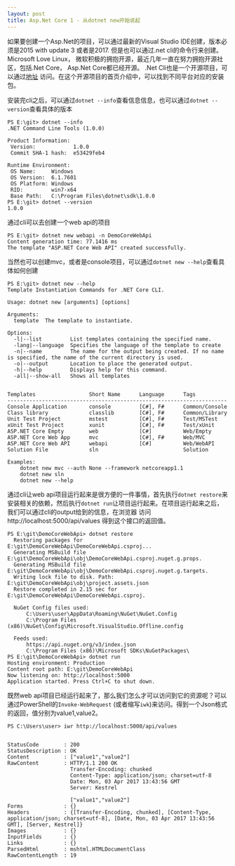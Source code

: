 ```yaml
---
layout: post
title: Asp.Net Core 1 - 从dotnet new开始说起
---
```


如果要创建一个Asp.Net的项目，可以通过最新的Visual Studio IDE创建，版本必须是2015 with update 3 或者是2017. 但是也可以通过.net cli的命令行来创建。Microsoft Love Linux，
微软积极的拥抱开源，最近几年一直在努力拥抱开源社区，包括.Net Core， Asp.Net Core都已经开源。
.Net Cli也是一个开源项目，可以通过[地址](https://github.com/dotnet/cli) 访问。在这个开源项目的首页介绍中，可以找到不同平台对应的安装包。

 安装完cli之后，可以通过`dotnet --info`查看信息信息，也可以通过`dotnet --version`查看具体的版本
```
PS E:\git> dotnet --info
.NET Command Line Tools (1.0.0)

Product Information:
 Version:            1.0.0
 Commit SHA-1 hash:  e53429feb4

Runtime Environment:
 OS Name:     Windows
 OS Version:  6.1.7601
 OS Platform: Windows
 RID:         win7-x64
 Base Path:   C:\Program Files\dotnet\sdk\1.0.0
PS E:\git> dotnet --version
1.0.0
```

通过cli可以去创建一个web api的项目
```
PS E:\git> dotnet new webapi -n DemoCoreWebApi
Content generation time: 77.1416 ms
The template "ASP.NET Core Web API" created successfully.
```

当然也可以创建mvc，或者是console项目，可以通过`dotnet new --help`查看具体如何创建
```
PS E:\git> dotnet new --help
Template Instantiation Commands for .NET Core CLI.

Usage: dotnet new [arguments] [options]

Arguments:
  template  The template to instantiate.

Options:
  -l|--list         List templates containing the specified name.
  -lang|--language  Specifies the language of the template to create
  -n|--name         The name for the output being created. If no name is specified, the name of the current directory is used.
  -o|--output       Location to place the generated output.
  -h|--help         Displays help for this command.
  -all|--show-all   Shows all templates


Templates                 Short Name      Language      Tags
----------------------------------------------------------------------
Console Application       console         [C#], F#      Common/Console
Class library             classlib        [C#], F#      Common/Library
Unit Test Project         mstest          [C#], F#      Test/MSTest
xUnit Test Project        xunit           [C#], F#      Test/xUnit
ASP.NET Core Empty        web             [C#]          Web/Empty
ASP.NET Core Web App      mvc             [C#], F#      Web/MVC
ASP.NET Core Web API      webapi          [C#]          Web/WebAPI
Solution File             sln                           Solution

Examples:
    dotnet new mvc --auth None --framework netcoreapp1.1
    dotnet new sln
    dotnet new --help
```

通过cli让web api项目运行起来是很方便的一件事情，首先执行`dotnet restore`来安装相关的依赖，然后执行`dotnet run`让项目运行起来。在项目运行起来之后，我们可以通过cli的output给到的信息，在浏览器
访问http://localhost:5000/api/values 得到这个接口的返回值。
```
PS E:\git\DemoCoreWebApi> dotnet restore
  Restoring packages for E:\git\DemoCoreWebApi\DemoCoreWebApi.csproj...
  Generating MSBuild file E:\git\DemoCoreWebApi\obj\DemoCoreWebApi.csproj.nuget.g.props.
  Generating MSBuild file E:\git\DemoCoreWebApi\obj\DemoCoreWebApi.csproj.nuget.g.targets.
  Writing lock file to disk. Path: E:\git\DemoCoreWebApi\obj\project.assets.json
  Restore completed in 2.15 sec for E:\git\DemoCoreWebApi\DemoCoreWebApi.csproj.

  NuGet Config files used:
      C:\Users\user\AppData\Roaming\NuGet\NuGet.Config
      C:\Program Files (x86)\NuGet\Config\Microsoft.VisualStudio.Offline.config

  Feeds used:
      https://api.nuget.org/v3/index.json
      C:\Program Files (x86)\Microsoft SDKs\NuGetPackages\
PS E:\git\DemoCoreWebApi> dotnet run
Hosting environment: Production
Content root path: E:\git\DemoCoreWebApi
Now listening on: http://localhost:5000
Application started. Press Ctrl+C to shut down.
```

既然web api项目已经运行起来了，那么我们怎么才可以访问到它的资源呢？可以通过PowerShell的`Invoke-WebRequest` (或者缩写`iwk`)来访问。得到一个Json格式的返回，值分别为value1,value2。
```
PS C:\Users\user> iwr http://localhost:5000/api/values


StatusCode        : 200
StatusDescription : OK
Content           : ["value1","value2"]
RawContent        : HTTP/1.1 200 OK
                    Transfer-Encoding: chunked
                    Content-Type: application/json; charset=utf-8
                    Date: Mon, 03 Apr 2017 13:43:56 GMT
                    Server: Kestrel

                    ["value1","value2"]
Forms             : {}
Headers           : {[Transfer-Encoding, chunked], [Content-Type, application/json; charset=utf-8], [Date, Mon, 03 Apr 2017 13:43:56 GMT], [Server, Kestrel]}
Images            : {}
InputFields       : {}
Links             : {}
ParsedHtml        : mshtml.HTMLDocumentClass
RawContentLength  : 19
```